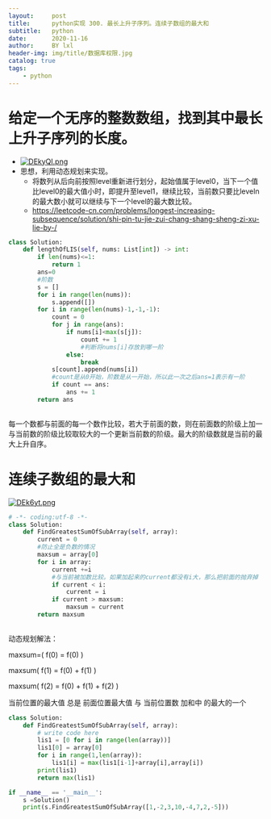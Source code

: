 ```yaml
---
layout:     post
title:      python实现 300. 最长上升子序列。连续子数组的最大和
subtitle:   python
date:       2020-11-16
author:     BY lxl
header-img: img/title/数据库权限.jpg
catalog: true
tags:
    - python
---
```


#   给定一个无序的整数数组，找到其中最长上升子序列的长度。

- [![DEkyQI.png](https://s3.ax1x.com/2020/11/16/DEkyQI.png)](https://imgchr.com/i/DEkyQI)
- 思想，利用动态规划来实现。
  - 将数列从后向前按照level重新进行划分，起始值属于level0，当下一个值比level0的最大值小时，即提升至level1，继续比较，当前数只要比leveln的最大数小就可以继续与下一个level的最大数比较。
  - https://leetcode-cn.com/problems/longest-increasing-subsequence/solution/shi-pin-tu-jie-zui-chang-shang-sheng-zi-xu-lie-by-/

```python
class Solution:
    def lengthOfLIS(self, nums: List[int]) -> int:
        if len(nums)<=1:
            return 1
        ans=0
        #阶数
        s = []
        for i in range(len(nums)):
            s.append([])
        for i in range(len(nums)-1,-1,-1):
            count = 0
            for j in range(ans):
                if nums[i]<max(s[j]):
                    count += 1
                    #判断将nums[i]存放到哪一阶
                else:
                    break
            s[count].append(nums[i])
            #count是从0开始，阶数是从一开始，所以此一次之后ans=1表示有一阶
            if count == ans:
                ans += 1
        return ans
               
```

每一个数都与前面的每一个数作比较，若大于前面的数，则在前面数的阶级上加一与当前数的阶级比较取较大的一个更新当前数的阶级。最大的阶级数就是当前的最大上升自序。

#  连续子数组的最大和

[![DEk6yt.png](https://s3.ax1x.com/2020/11/16/DEk6yt.png)](https://imgchr.com/i/DEk6yt)

```python
# -*- coding:utf-8 -*-
class Solution:
    def FindGreatestSumOfSubArray(self, array):
        current = 0
        #防止全是负数的情况
        maxsum = array[0]
        for i in array:
            current +=i
            #与当前被加数比较。如果加起来的current都没有i大，那么把前面的抛弃掉
            if current < i:
                current = i
            if current > maxsum:
                maxsum = current
        return maxsum
        
```

动态规划解法：

maxsum=(  f(0)  =  f(0)  )

maxsum(  f(1)  =  f(0)  +  f(1)  )

maxsum(  f(2)  =  f(0)  +  f(1)  +  f(2)  )

当前位置的最大值 总是  前面位置最大值 与 当前位置数  加和中 的最大的一个

```python
class Solution:
    def FindGreatestSumOfSubArray(self, array):
        # write code here
        lis1 = [0 for i in range(len(array))]
        lis1[0] = array[0]
        for i in range(1,len(array)):
            lis1[i] = max(lis1[i-1]+array[i],array[i])
        print(lis1)
        return max(lis1)

if __name__ == '__main__':
    s =Solution()
    print(s.FindGreatestSumOfSubArray([1,-2,3,10,-4,7,2,-5]))
```

